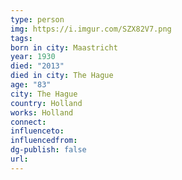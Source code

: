 ```yaml
---
type: person
img: https://i.imgur.com/SZX82V7.png
tags:
born in city: Maastricht
year: 1930
died: "2013"
died in city: The Hague
age: "83"
city: The Hague
country: Holland
works: Holland
connect:
influenceto:
influencedfrom:
dg-publish: false
url:
---
```






